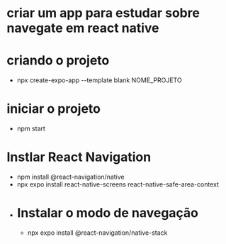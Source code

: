 # criar um app para estudar sobre navegate em react native

# criando o projeto
 - npx create-expo-app --template blank NOME_PROJETO
  
# iniciar o projeto 
 - npm start
  
# Instlar React Navigation
   - npm install @react-navigation/native
   - npx expo install react-native-screens react-native-safe-area-context
   - # Instalar o modo de navegação
     - npx expo install @react-navigation/native-stack
